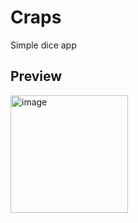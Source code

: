 # Craps
Simple dice app

## Preview
<img width="188" alt="image" src="https://user-images.githubusercontent.com/54703843/137609650-6d89695d-e8f5-496c-a51a-f3d8df66353a.png">
